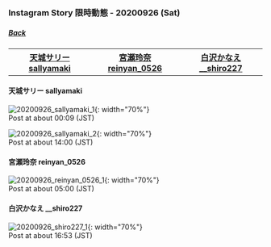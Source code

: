 ### Instagram Story 限時動態 - 20200926 (Sat)
##### [Back](../../IGstory_List.md)

<table>
<tr>
<th><a href="#sallyamaki">天城サリー sallyamaki</a></th>
<th><a href="#reinyan_0526">宮瀬玲奈 reinyan_0526</a></th>
<th><a href="#__shiro227">白沢かなえ __shiro227</a></th>
</tr>
</table>

<a name="sallyamaki"></a>
#### 天城サリー sallyamaki

![20200926_sallyamaki_1](../../../../../Album/Instagram/IGstory/Sep2020/20200926/20200926_sallyamaki_1.jpg){: width="70%"}  
Post at about 00:09 (JST)  

![20200926_sallyamaki_2](../../../../../Album/Instagram/IGstory/Sep2020/20200926/20200926_sallyamaki_2.jpg){: width="70%"}  
Post at about 14:00 (JST)  

<a name="reinyan_0526"></a>
#### 宮瀬玲奈 reinyan_0526

![20200926_reinyan_0526_1](../../../../../Album/Instagram/IGstory/Sep2020/20200926/20200926_reinyan_0526_1.jpg){: width="70%"}  
Post at about 05:00 (JST)  

<a name="__shiro227"></a>
#### 白沢かなえ __shiro227

![20200926_shiro227_1](../../../../../Album/Instagram/IGstory/Sep2020/20200926/20200926_shiro227_1.jpg){: width="70%"}  
Post at about 16:53 (JST)  
